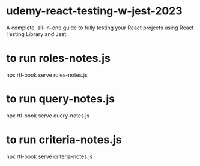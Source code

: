 # udemy-react-testing-w-jest-2023

A complete, all-in-one guide to fully testing your React projects using React Testing Library and Jest.

# to run roles-notes.js

npx rtl-book serve roles-notes.js

# to run query-notes.js

npx rtl-book serve query-notes.js

# to run criteria-notes.js

npx rtl-book serve criteria-notes.js
